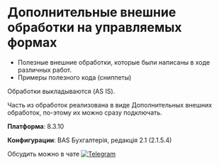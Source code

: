 # Дополнительные внешние обработки на управляемых формах
- Полезные внешние обработки, которые были написаны в ходе различных работ.
- Примеры полезного кода (сниппеты)

Обработки выкладываются (AS IS).

Часть из обработок реализована в виде Дополнительных внешних обработок, по-этому их можно сразу подключать.



**Платформа**: 8.3.10

**Конфигурации**: BAS Бухгалтерія, редакція 2.1 (2.1.5.4)

Обсудить можно в чате [![Telegram](https://img.shields.io/badge/chat-Telegram-blue.svg)](https://t.me/automation_1c_chat)
